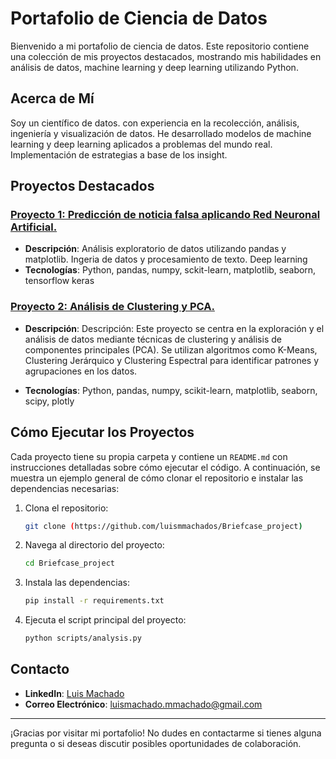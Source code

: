 # Portafolio de Ciencia de Datos

Bienvenido a mi portafolio de ciencia de datos. Este repositorio contiene una colección de mis proyectos destacados, mostrando mis habilidades en análisis de datos, machine learning y deep learning utilizando Python.

## Acerca de Mí

Soy un científico de datos. con experiencia en la recolección, análisis, ingeniería y visualización de datos. He desarrollado modelos de machine learning y deep learning aplicados a problemas del mundo real. Implementación de estrategias a base de los insight.

## Proyectos Destacados

### [Proyecto 1: Predicción de noticia falsa aplicando Red Neuronal Artificial. ](./Project_01)
- **Descripción**: Análisis exploratorio de datos utilizando pandas y matplotlib. Ingeria de datos y procesamiento de texto. Deep learning
- **Tecnologías**: Python, pandas, numpy, sckit-learn, matplotlib, seaborn, tensorflow keras

### [Proyecto 2: Análisis de Clustering y PCA. ](./Project_02)
- **Descripción**: Descripción: Este proyecto se centra en la exploración y el análisis de datos mediante técnicas de clustering y análisis de componentes principales (PCA). Se utilizan algoritmos como K-Means, Clustering Jerárquico y Clustering Espectral para identificar patrones y agrupaciones en los datos.

- **Tecnologías**: Python, pandas, numpy, scikit-learn, matplotlib, seaborn, scipy, plotly
 

## Cómo Ejecutar los Proyectos

Cada proyecto tiene su propia carpeta y contiene un `README.md` con instrucciones detalladas sobre cómo ejecutar el código. A continuación, se muestra un ejemplo general de cómo clonar el repositorio e instalar las dependencias necesarias:

1. Clona el repositorio:
    ```sh
    git clone (https://github.com/luismmachados/Briefcase_project)
    ```

2. Navega al directorio del proyecto:
    ```sh
    cd Briefcase_project
    ```

3. Instala las dependencias:
    ```sh
    pip install -r requirements.txt
    ```

4. Ejecuta el script principal del proyecto:
    ```sh
    python scripts/analysis.py
    ```

## Contacto

- **LinkedIn**: [Luis Machado](https:/www.linkedin.com/in/luismmachados)
- **Correo Electrónico**: luismachado.mmachado@gmail.com


---

¡Gracias por visitar mi portafolio! No dudes en contactarme si tienes alguna pregunta o si deseas discutir posibles oportunidades de colaboración.
